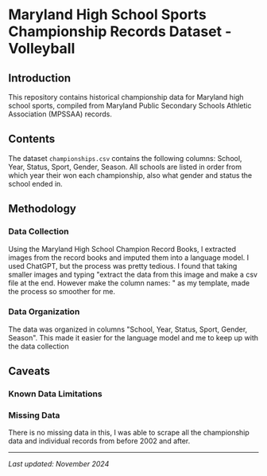 # Maryland High School Sports Championship Records Dataset - Volleyball

## Introduction

This repository contains historical championship data for Maryland high school sports, compiled from Maryland Public Secondary Schools Athletic Association (MPSSAA) records.
## Contents

The dataset `championships.csv` contains the following columns:
School, Year, Status, Sport, Gender, Season. All schools are listed in order from which year their won each championship, also what gender and status the school ended in. 


## Methodology

### Data Collection

Using the Maryland High School Champion Record Books, I extracted images from the record books and imputed them into a language model. I used ChatGPT, but the process was pretty tedious. I found that taking smaller images and typing "extract the data from this image and make a csv file at the end. However make the column names: " as my template, made the process so smoother for me. 

### Data Organization

The data was organized in columns "School, Year, Status, Sport, Gender, Season". This made it easier for the language model and me to keep up with the data collection 

## Caveats

### Known Data Limitations

### Missing Data
There is no missing data in this, I was able to scrape all the championship data and individual records from before 2002 and after. 

---
*Last updated: November 2024*  
